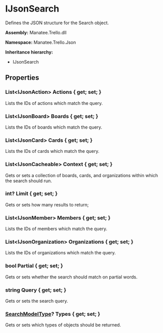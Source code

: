 # IJsonSearch

Defines the JSON structure for the Search object.

**Assembly:** Manatee.Trello.dll

**Namespace:** Manatee.Trello.Json

**Inheritance hierarchy:**

- IJsonSearch

## Properties

### List&lt;IJsonAction&gt; Actions { get; set; }

Lists the IDs of actions which match the query.

### List&lt;IJsonBoard&gt; Boards { get; set; }

Lists the IDs of boards which match the query.

### List&lt;IJsonCard&gt; Cards { get; set; }

Lists the IDs of cards which match the query.

### List&lt;IJsonCacheable&gt; Context { get; set; }

Gets or sets a collection of boards, cards, and organizations within which the search should run.

### int? Limit { get; set; }

Gets or sets how many results to return;

### List&lt;IJsonMember&gt; Members { get; set; }

Lists the IDs of members which match the query.

### List&lt;IJsonOrganization&gt; Organizations { get; set; }

Lists the IDs of organizations which match the query.

### bool Partial { get; set; }

Gets or sets whether the search should match on partial words.

### string Query { get; set; }

Gets or sets the search query.

### [SearchModelType](SearchModelType#searchmodeltype)? Types { get; set; }

Gets or sets which types of objects should be returned.

